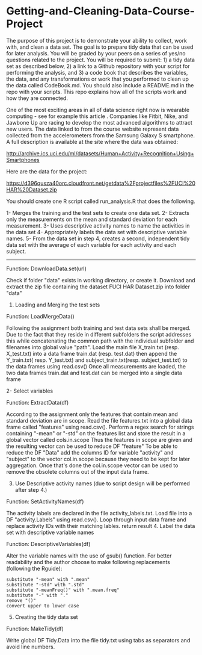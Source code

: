 # Getting-and-Cleaning-Data-Course-Project
The purpose of this project is to demonstrate your ability to collect, work with, and clean a data set. The goal is to prepare tidy data that can be used for later analysis. You will be graded by your peers on a series of yes/no questions related to the project. You will be required to submit: 1) a tidy data set as described below, 2) a link to a Github repository with your script for performing the analysis, and 3) a code book that describes the variables, the data, and any transformations or work that you performed to clean up the data called CodeBook.md. You should also include a README.md in the repo with your scripts. This repo explains how all of the scripts work and how they are connected.

One of the most exciting areas in all of data science right now is wearable computing - see for example this article . Companies like Fitbit, Nike, and Jawbone Up are racing to develop the most advanced algorithms to attract new users. The data linked to from the course website represent data collected from the accelerometers from the Samsung Galaxy S smartphone. A full description is available at the site where the data was obtained:

http://archive.ics.uci.edu/ml/datasets/Human+Activity+Recognition+Using+Smartphones

Here are the data for the project:

https://d396qusza40orc.cloudfront.net/getdata%2Fprojectfiles%2FUCI%20HAR%20Dataset.zip

You should create one R script called run_analysis.R that does the following.

1- Merges the training and the test sets to create one data set.
2- Extracts only the measurements on the mean and standard deviation for each measurement.
3- Uses descriptive activity names to name the activities in the data set
4- Appropriately labels the data set with descriptive variable names.
5- From the data set in step 4, creates a second, independent tidy data set with the average of each variable for each activity and each subject.

______________________________________________________________

Function: DownloadData.set(url)

Check if folder "data" exists in working directory, or create it. Download and extract the zip file containing the dataset FUCI HAR Dataset.zip into folder "data"
1. Loading and Merging the test sets

Function: LoadMergeData()

Following the assignment both training and test data sets shall be merged. Due to the fact that they reside in different subfolders the script addresses this while concatenating the common path with the individual subfolder and filenames into global value "path". Load the main file X_train.txt (resp. X_test.txt) into a data frame train.dat (resp. test.dat) then append the Y_train.txt( resp. Y_test.txt) and subject_train.txt(resp. subject_test.txt) to the data frames using read.csv() Once all measurements are loaded, the two data frames train.dat and test.dat can be merged into a single data frame

2- Select variables

Function: ExtractData(df)

According to the assignment only the features that contain mean and standard deviation are in scope. Read the file features.txt into a global data frame called "features" using read.csv(). Perform a regex search for strings containing "-mean" or "-std" on the features list and store the result in a global vector called cols.in.scope Thus the features in scope are given and the resulting vector can be used to reduce DF "feature" To be able to reduce the DF "Data" add the columns ID for variable "activity" and "subject" to the vector col.in.scope because they need to be kept for later aggregation. Once that's done the col.in.scope vector can be used to remove the obsolete columns out of the input data frame.


3. Use Descriptive activity names (due to script design will be performed after step 4.)

Function: SetActivityNames(df)

The activity labels are declared in the file activity_labels.txt. Load file into a DF "activity.Labels" using read.csv(). Loop through input data frame and replace activity IDs with their matching lables. return result
4. Label the data set with descriptive variable names

Function: DescriptiveVariables(df)

Alter the variable names with the use of gsub() function. For better readability and the author choose to make following replacements (following the Rguide):

    substitute "-mean" with ".mean"
    substitute "-std" with ".std"
    substitute "-meanFreq()" with ".mean.freq"
    substitute "-" with "."
    remove "()"
    convert upper to lower case


5. Creating the tidy data set

Function: MakeTidy(df)


Write global DF Tidy.Data into the file tidy.txt using tabs as separators and avoid line numbers.
